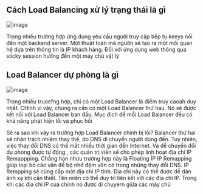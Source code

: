 ## Cách Load Balancing xử lý trạng thái là gì

![image](https://user-images.githubusercontent.com/105496635/188420968-adfdeaef-2155-43f7-829f-63dfdf1dc75f.png)

Trong nhiều trường hợp ứng dụng yêu cầu người truy cập tiếp tụ keeys nối đến một backend server. Một thuật toán mã ngườn sẽ tạo ra một mối quan hệ dựa trên thông tin là IP khách hàng. Đối với ứng dụng web thông qua sticky session hướng đến một máy chủ vật lý


## Load Balancer dự phòng là gì


![image](https://user-images.githubusercontent.com/105496635/188421673-a1d40726-b750-45c8-9bc9-4396c54aa3dc.png)

Trong nhiều truoefng hợp, chỉ có một Load Balancer là điểm truy caoah duy nhất. CHính vì vậy, chúng ra cần có một Load Balancer thứ hau. Nó sẽ được kết nối với Load Balancer ban đầu. Mục địch để mỗi Load Balancer đều có khả năng phát hiện lỗi và phục hồi

Sẽ ra sao khi xáy ra trường hợp Load Balancer chính bị lỗi? Balancer thứ hai sẽ nhận trách nhiệm thay thế, do DNS di chuyển người dùng đến. Tuy nhiên, việc thay đổi DNS có thể mất nhiều thời gian đến Internet. Và để chuyển đổi dụ phòng được tự động , các quản trị viên sẽ cho phép linh hoạt địa chỉ IP Remappping. Chẳng hạn nhưu trường hợp này là Floating ÍP
IP Remapping giúp loại bỏ các vấn đề bộ nhớ đệm vốn có trong những thay đổi DNS. IP Rempping sẽ cũng cấp một địa chỉ IP tĩnh. Địa chỉ này có thể được dễ dàn ánh xạ khi cần thiết. Tên miền có thể duy trì liên kết với các địa chỉ IP. Trong khi các địa chỉ IP cúa chính nó được di chuyern giữa các máy chủ













